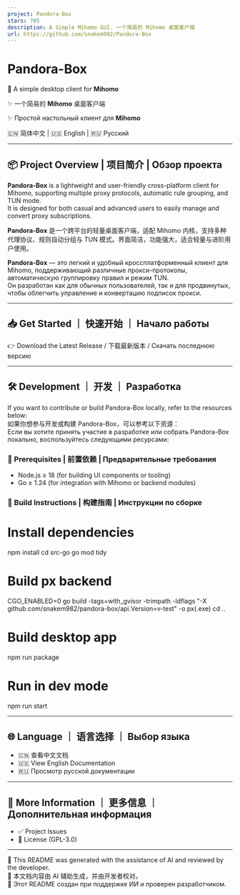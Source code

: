 ```yaml
---
project: Pandora-Box
stars: 705
description: A Simple Mihomo GUI. 一个简易的 Mihomo 桌面客户端
url: https://github.com/snakem982/Pandora-Box
---
```


Pandora-Box
===========

🌈 A simple desktop client for **Mihomo**

✨ 一个简易的 **Mihomo** 桌面客户端

✨ Простой настольный клиент для **Mihomo**

🇨🇳 简体中文 | 🇺🇸 English | 🇷🇺 Русский

* * *

📦 Project Overview | 项目简介 | Обзор проекта
------------------------------------------

**Pandora-Box** is a lightweight and user-friendly cross-platform client for Mihomo, supporting multiple proxy protocols, automatic rule grouping, and TUN mode.  
It is designed for both casual and advanced users to easily manage and convert proxy subscriptions.

**Pandora-Box** 是一个跨平台的轻量桌面客户端，适配 Mihomo 内核，支持多种代理协议、规则自动分组与 TUN 模式。界面简洁，功能强大，适合轻量与进阶用户使用。

**Pandora-Box** — это легкий и удобный кроссплатформенный клиент для Mihomo, поддерживающий различные прокси-протоколы, автоматическую группировку правил и режим TUN.  
Он разработан как для обычных пользователей, так и для продвинутых, чтобы облегчить управление и конвертацию подписок прокси.

* * *

📥 Get Started ｜ 快速开始 ｜ Начало работы
-------------------------------------

👉 Download the Latest Release / 下载最新版本 / Скачать последнюю версию

* * *

🛠 Development ｜ 开发 ｜ Разработка
--------------------------------

If you want to contribute or build Pandora-Box locally, refer to the resources below:  
如果你想参与开发或构建 Pandora-Box，可以参考以下资源：  
Если вы хотите принять участие в разработке или собрать Pandora-Box локально, воспользуйтесь следующими ресурсами:

### 🔧 Prerequisites | 前置依赖 | Предварительные требования

-   Node.js ≥ 18 (for building UI components or tooling)
-   Go ≥ 1.24 (for integration with Mihomo or backend modules)

### 🧪 Build Instructions | 构建指南 | Инструкции по сборке

# Install dependencies
npm install
cd src-go
go mod tidy

# Build px backend
CGO\_ENABLED=0 go build -tags=with\_gvisor -trimpath -ldflags "\-X github.com/snakem982/pandora-box/api.Version=v-test" -o px(.exe)
cd ..

# Build desktop app
npm run package

# Run in dev mode
npm run start

* * *

🌐 Language ｜ 语言选择 ｜ Выбор языка
--------------------------------

-   🇨🇳 查看中文文档
-   🇺🇸 View English Documentation
-   🇷🇺 Просмотр русской документации

* * *

🧭 More Information ｜ 更多信息 ｜ Дополнительная информация
------------------------------------------------------

-   ✅ Project Issues
-   📄 License (GPL-3.0)

* * *

📝 This README was generated with the assistance of AI and reviewed by the developer.  
📝 本文档内容由 AI 辅助生成，并由开发者校对。  
📝 Этот README создан при поддержке ИИ и проверен разработчиком.
